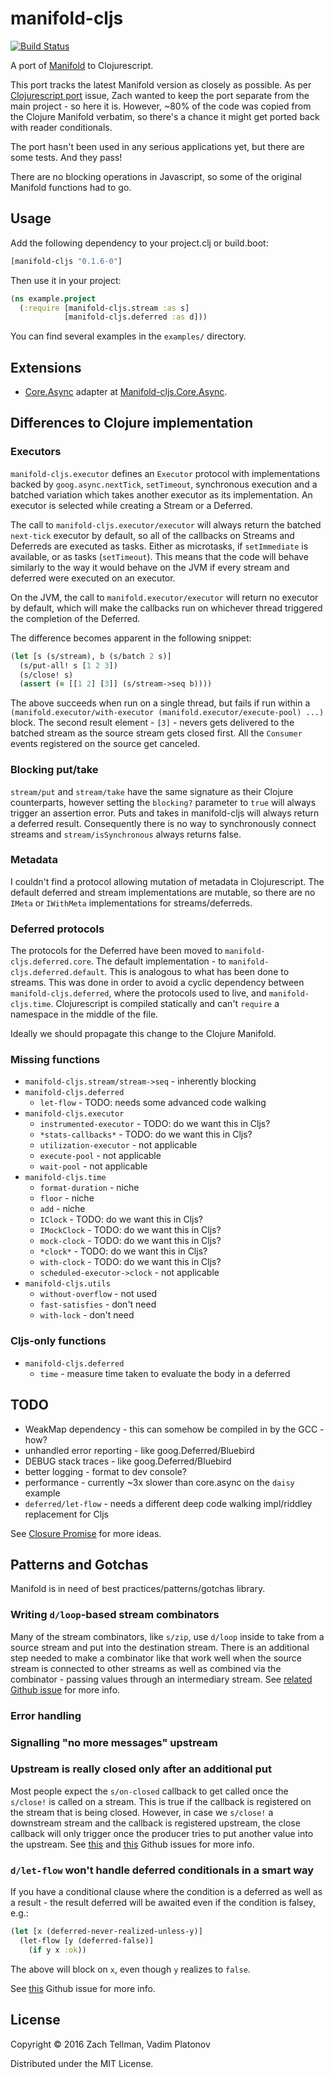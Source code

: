 # manifold-cljs

[![Build Status](https://travis-ci.org/dm3/manifold-cljs.png?branch=master)](https://travis-ci.org/dm3/manifold-cljs)

A port of [Manifold](https://github.com/ztellman/manifold) to Clojurescript.

This port tracks the latest Manifold version as closely as possible. As per
[Clojurescript port](https://github.com/ztellman/manifold/issues/2) issue, Zach
wanted to keep the port separate from the main project - so here it is.
However, ~80% of the code was copied from the Clojure Manifold verbatim, so
there's a chance it might get ported back with reader conditionals.

The port hasn't been used in any serious applications yet, but there are some
tests. And they pass!

There are no blocking operations in Javascript, so some of the original
Manifold functions had to go.

## Usage

Add the following dependency to your project.clj or build.boot:

```clojure
[manifold-cljs "0.1.6-0"]
```

Then use it in your project:

```clojure
(ns example.project
  (:require [manifold-cljs.stream :as s]
            [manifold-cljs.deferred :as d]))
```

You can find several examples in the `examples/` directory.

## Extensions

* [Core.Async](https://github.com/clojure/core.async) adapter at [Manifold-cljs.Core.Async](https://github.com/dm3/manifold-cljs.core.async).

## Differences to Clojure implementation

### Executors

`manifold-cljs.executor` defines an `Executor` protocol with implementations
backed by `goog.async.nextTick`, `setTimeout`, synchronous execution and a
batched variation which takes another executor as its implementation. An
executor is selected while creating a Stream or a Deferred.

The call to `manifold-cljs.executor/executor` will always return the batched
`next-tick` executor by default, so all of the callbacks on Streams and
Deferreds are executed as tasks. Either as microtasks, if `setImmediate` is
available, or as tasks (`setTimeout`). This means that the code will behave
similarly to the way it would behave on the JVM if every stream and deferred
were executed on an executor.

On the JVM, the call to `manifold.executor/executor` will return no executor by
default, which will make the callbacks run on whichever thread triggered the
completion of the Deferred.

The difference becomes apparent in the following snippet:

```clojure
(let [s (s/stream), b (s/batch 2 s)]
  (s/put-all! s [1 2 3])
  (s/close! s)
  (assert (= [[1 2] [3]] (s/stream->seq b))))
```

The above succeeds when run on a single thread, but fails if run within a
`(manifold.executor/with-executor (manifold.executor/execute-pool) ...)` block.
The second result element - `[3]` - nevers gets delivered to the batched stream
as the source stream gets closed first. All the `Consumer` events registered on
the source get canceled.

### Blocking put/take

`stream/put` and `stream/take` have the same signature as their Clojure
counterparts, however setting the `blocking?` parameter to `true` will always
trigger an assertion error. Puts and takes in manifold-cljs will always return
a deferred result.  Consequently there is no way to synchronously connect
streams and `stream/isSynchronous` always returns false.

### Metadata

I couldn't find a protocol allowing mutation of metadata in Clojurescript. The
default deferred and stream implementations are mutable, so there are no `IMeta`
or `IWithMeta` implementations for streams/deferreds.

### Deferred protocols

The protocols for the Deferred have been moved to
`manifold-cljs.deferred.core`. The default implementation - to
`manifold-cljs.deferred.default`. This is analogous to what has been done to
streams.  This was done in order to avoid a cyclic dependency between
`manifold-cljs.deferred`, where the protocols used to live, and
`manifold-cljs.time`. Clojurescript is compiled statically and can't `require`
a namespace in the middle of the file.

Ideally we should propagate this change to the Clojure Manifold.

### Missing functions

* `manifold-cljs.stream/stream->seq` - inherently blocking
* `manifold-cljs.deferred`
    - `let-flow` - TODO: needs some advanced code walking
* `manifold-cljs.executor`
    - `instrumented-executor` - TODO: do we want this in Cljs?
    - `*stats-callbacks*` - TODO: do we want this in Cljs?
    - `utilization-executor` - not applicable
    - `execute-pool` - not applicable
    - `wait-pool` - not applicable
* `manifold-cljs.time`
    - `format-duration` - niche
    - `floor` - niche
    - `add` - niche
    - `IClock` - TODO: do we want this in Cljs?
    - `IMockClock` - TODO: do we want this in Cljs?
    - `mock-clock` - TODO: do we want this in Cljs?
    - `*clock*` - TODO: do we want this in Cljs?
    - `with-clock` - TODO: do we want this in Cljs?
    - `scheduled-executor->clock` - not applicable
* `manifold-cljs.utils`
    - `without-overflow` - not used
    - `fast-satisfies` - don't need
    - `with-lock` - don't need

### Cljs-only functions

* `manifold-cljs.deferred`
    - `time` - measure time taken to evaluate the body in a deferred

## TODO

* WeakMap dependency - this can somehow be compiled in by the GCC - how?
* unhandled error reporting - like goog.Deferred/Bluebird
* DEBUG stack traces - like goog.Deferred/Bluebird
* better logging - format to dev console?
* performance - currently ~3x slower than core.async on the `daisy` example
* `deferred/let-flow` - needs a different deep code walking impl/riddley replacement for Cljs

See [Closure Promise](https://github.com/google/closure-library/blob/master/closure/goog/promise/promise.js#L84) for more ideas.

## Patterns and Gotchas

Manifold is in need of best practices/patterns/gotchas library.

### Writing `d/loop`-based stream combinators

Many of the stream combinators, like `s/zip`, use `d/loop` inside to take from
a source stream and put into the destination stream. There is an additional
step needed to make a combinator like that work well when the source stream is
connected to other streams as well as combined via the combinator - passing
values through an intermediary stream. See [related Github
issue](https://github.com/ztellman/manifold/issues/87) for more info.

### Error handling

### Signalling "no more messages" upstream

### Upstream is really closed only after an additional put

Most people expect the `s/on-closed` callback to get called once the `s/close!`
is called on a stream. This is true if the callback is registered on the stream
that is being closed. However, in case we `s/close!` a downstream stream and
the callback is registered upstream, the close callback will only trigger once
the producer tries to put another value into the upstream. See
[this](https://github.com/ztellman/manifold/issues/82) and
[this](https://github.com/ztellman/manifold/issues/56) Github issues for more
info.

### `d/let-flow` won't handle deferred conditionals in a smart way

If you have a conditional clause where the condition is a deferred as well as a
result - the result deferred will be awaited even if the condition is falsey,
e.g.:

```clojure
(let [x (deferred-never-realized-unless-y)]
  (let-flow [y (deferred-false)]
    (if y x :ok))
```

The above will block on `x`, even though `y` realizes to `false`.

See [this](https://github.com/ztellman/manifold/issues/47) Github issue for more info.

## License

Copyright © 2016 Zach Tellman, Vadim Platonov

Distributed under the MIT License.
